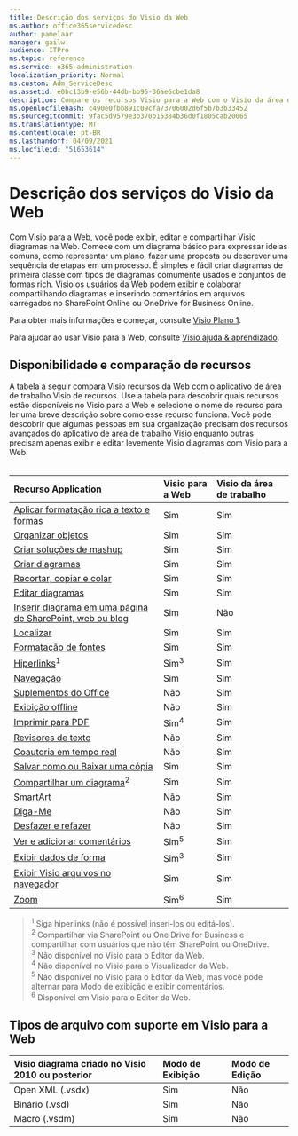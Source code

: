 ```yaml
---
title: Descrição dos serviços do Visio da Web
ms.author: office365servicedesc
author: pamelaar
manager: gailw
audience: ITPro
ms.topic: reference
ms.service: o365-administration
localization_priority: Normal
ms.custom: Adm_ServiceDesc
ms.assetid: e0bc13b9-e56b-44db-bb95-36ae6cbe1da8
description: Compare os recursos Visio para a Web com o Visio da área de trabalho.
ms.openlocfilehash: c490e0fbb891c09cfa73706002d6f5b7b3b33452
ms.sourcegitcommit: 9fac5d9579e3b370b15384b36d0f1805cab20065
ms.translationtype: MT
ms.contentlocale: pt-BR
ms.lasthandoff: 04/09/2021
ms.locfileid: "51653614"
---
```

# <a name="visio-for-the-web-service-description"></a>Descrição dos serviços do Visio da Web

Com Visio para a Web, você pode exibir, editar e compartilhar Visio diagramas na Web. Comece com um diagrama básico para expressar ideias comuns, como representar um plano, fazer uma proposta ou descrever uma sequência de etapas em um processo. É simples e fácil criar diagramas de primeira classe com tipos de diagramas comumente usados e conjuntos de formas rich. Visio os usuários da Web podem exibir e colaborar compartilhando diagramas e inserindo comentários em arquivos carregados no SharePoint Online ou OneDrive for Business Online.
  
Para obter mais informações e começar, consulte [Visio Plano 1](https://products.office.com/visio/visio-online).
  
Para ajudar ao usar Visio para a Web, consulte [Visio ajuda & aprendizado](https://support.office.com/visio).
  
## <a name="feature-availability-and-comparison"></a>Disponibilidade e comparação de recursos

A tabela a seguir compara Visio recursos da Web com o aplicativo de área de trabalho Visio de recursos. Use a tabela para descobrir quais recursos estão disponíveis no Visio para a Web e selecione o nome do recurso para ler uma breve descrição sobre como esse recurso funciona. Você pode descobrir que algumas pessoas em sua organização precisam dos recursos avançados do aplicativo de área de trabalho Visio enquanto outras precisam apenas exibir e editar levemente Visio diagramas com Visio para a Web.<br><br> 
  
| Recurso Application | Visio para a Web | Visio da área de trabalho |
|:-----|:-----|:-----|
|[Aplicar formatação rica a texto e formas](visio-online.md#apply-rich-formatting-to-text-and-shapes) <br/> |Sim  <br/> |Sim  <br/> |
|[Organizar objetos](visio-online.md#arrange-objects) <br/> |Sim  <br/> |Sim  <br/> |
|[Criar soluções de mashup](visio-online.md#build-mashup-solutions) <br/> |Sim  <br/> |Sim  <br/> |
|[Criar diagramas](visio-online.md#create-diagrams) <br/> |Sim  <br/> |Sim  <br/> |
|[Recortar, copiar e colar](visio-online.md#cut-copy-and-paste) <br/> |Sim  <br/> |Sim  <br/> |
|[Editar diagramas](visio-online.md#edit-diagrams) <br/> |Sim  <br/> |Sim  <br/> |
|[Inserir diagrama em uma página de SharePoint, web ou blog](visio-online.md#embed-diagram-in-a-sharepoint-web-or-blog-page) <br/> |Sim  <br/> |Não  <br/> |
|[Localizar](visio-online.md#find) <br/> |Sim  <br/> |Sim  <br/> |
|[Formatação de fontes](visio-online.md#font-formatting) <br/> |Sim  <br/> |Sim  <br/> |
|[Hiperlinks](visio-online.md#hyperlinks)<sup>1</sup> <br/> |Sim<sup>3</sup> <br/> |Sim  <br/> |
|[Navegação](visio-online.md#navigation) <br/> |Sim  <br/> |Sim  <br/> |
|[Suplementos do Office](visio-online.md#office-add-ins) <br/> |Não  <br/> |Sim  <br/> |
|[Exibição offline](visio-online.md#offline-viewing) <br/> |Não  <br/> |Sim  <br/> |
|[Imprimir para PDF](visio-online.md#print-to-pdf) <br/> |Sim<sup>4</sup> <br/> |Sim  <br/> |
|[Revisores de texto](visio-online.md#proofing-tools) <br/> |Não  <br/> |Sim  <br/> |
|[Coautoria em tempo real](visio-online.md#real-time-co-authoring) <br/> |Não  <br/> |Sim  <br/> |
|[Salvar como ou Baixar uma cópia](visio-online.md#save-as-or-download-a-copy) <br/> |Sim  <br/> |Sim  <br/> |
|[Compartilhar um diagrama](visio-online.md#share-a-diagram)<sup>2</sup> <br/> |Sim  <br/> |Sim  <br/> |
|[SmartArt](visio-online.md#smartart) <br/> |Não  <br/> |Sim  <br/> |
|[Diga-Me](visio-online.md#tell-me) <br/> |Não  <br/> |Sim  <br/> |
|[Desfazer e refazer](visio-online.md#undo-and-redo) <br/> |Não  <br/> |Sim  <br/> |
|[Ver e adicionar comentários](visio-online.md#view-and-add-comments) <br/> |Sim<sup>5</sup> <br/> |Sim  <br/> |
|[Exibir dados de forma](visio-online.md#view-shape-data) <br/> |Sim<sup>3</sup> <br/> |Sim  <br/> |
|[Exibir Visio arquivos no navegador](visio-online.md#view-visio-files-in-the-browser) <br/> |Sim  <br/> |Sim  <br/> |
|[Zoom](visio-online.md#zoom) <br/> |Sim<sup>6</sup> <br/> |Sim  <br/> |
   
> <sup>1</sup> Siga hiperlinks (não é possível inseri-los ou editá-los). 
<br/><sup>2</sup> Compartilhar via SharePoint ou One Drive for Business e compartilhar com usuários que não têm SharePoint ou OneDrive. 
<br/> <sup>3</sup> Não disponível no Visio para o Editor da Web.
<br/><sup>4</sup> Não disponível no Visio para o Visualizador da Web. 
<br/><sup>5</sup> Não disponível no Visio para o Editor da Web, mas você pode alternar para Modo de exibição e exibir comentários. 
<br/><sup>6</sup> Disponível em Visio para o Editor da Web. 
  
## <a name="supported-file-types-in-visio-for-the-web"></a>Tipos de arquivo com suporte em Visio para a Web

| Visio diagrama criado no Visio 2010 ou posterior | Modo de Exibição | Modo de Edição |
|:-----|:-----|:-----|
|Open XML (.vsdx)  <br/> |Sim  <br/> |Não  <br/> |
|Binário (.vsd)  <br/> |Sim  <br/> |Não  <br/> |
|Macro (.vsdm)  <br/> |Sim  <br/> |Não  <br/> |
   

